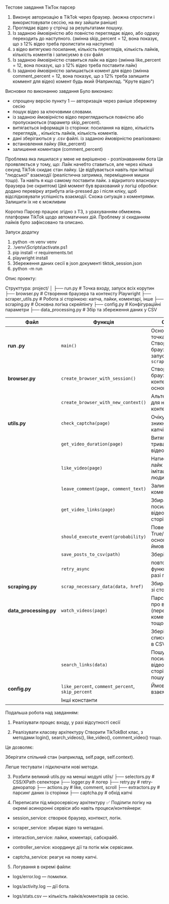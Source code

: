 Тестове завдання ТікТок парсер

1. Виконує авторизацію в TikTok через браузер. (можна спростити і використовувати сессію, на яку зайшли раніше)
2. Проглядає відео у стрічці за результатами пошуку.
3. Із заданою ймовірністю або повністю переглядає відео, або одразу переходить до наступного.
(змінна skip_percent = 12, вона показує, що з 12% відео треба пролистати на наступне)
4. з відео витягуємо посилання, кількість переглядів, кількість лайків, кількість коментів
і записуємо в csv файл
5. Із заданою ймовірністю ставиться лайк на відео
(змінна like_percent = 12, вона показує, що з 12% відео треба поставити лайк)
6. Із заданою ймовірністю залишається комент для відео
(змінна comment_percent = 12, вона показує, що з 12% треба залишити коммент для відео)
комент будь який (Наприклад. "Круте відео")

Висновки по виконанню завдання
Було виконано: 
- спрощену версію пункту 1 — авторизація через раніше збережену сесію
- пошук відео за ключовими словами.
- із заданою ймовірністю відео переглядаються повністю або пропускаються (параметр skip_percent).
- витягається  інформація із сторінки: посилання на відео, кількість переглядів, , кількість лайків, кількість коментів.
- дані зберігаються у .csv файлі.
із заданою ймовірністю реалізовано:
- встановлення лайку (like_percent)
- залишення коментаря (comment_percent)

Проблема яка лишилася у мене не вирішеною - розпізнаванням бота
Це проявляється у тому, що:
Лайк начебто ставиться, але через кілька секунд TikTok скидає стан лайку.
Це відбувається навіть при імітації "людської" взаємодії (реалістична затримка, переміщення мишки тощо).
Та навіть я кщо самому поставити лайк. з відкритого власноруч браузера (не скриптом)
Цей момент був врахований у логіці обробки: додано перевірку атрибута aria-pressed до і після кліку, щоб відслідковувати успішність взаємодії.
Схожа ситуація з коментрями. Залишити їх не є можливим

Коротко
Парсер працює згідно з ТЗ, з урахуванням обмежень платформи TikTok щодо автоматичних дій. Проблему зі скиданням лайків було зафіксовано та описано. 


Запуск додатку

1. python -m venv venv
2. .\venv\Scripts\activate.ps1
3. pip install -r requirements.txt
4. playwright install
5. Збереження даних сесії в json документі tiktok_session.json
6. python -m run




Опис проекту:

Структтура:
project/
│
├── run.py                 # Точка входу, запуск всіх корутин
├── browser.py              # Створення браузера та контексту Playwright
├── scraper_utils.py        # Робота зі сторінкою: капча, лайки, коментарі, інше
├── scraping.py             # Основна логіка скрейпінгу
├── config.py               # Конфігураційні параметри
├── data_processing.py      # Збір та збереження даних у CSV


| Файл                    | Функція                                           | Опис                                                           |
| ----------------------- | ------------------------------------------------- | -------------------------------------------------------------- |
| **run .py**             | `main()`                                          | Основна точка входу. Створює браузер, запускає `scrape_search` |
| **browser.py**          | `create_browser_with_session()`                   | Створює браузер і контекст на основі сесії                     |
|                         | `create_browser_with_new_context()`               | Альтернатива для нового контексту                              |
| **utils.py**            | `check_captcha(page)`                             | Очікує зникнення капчі                                         |
|                         | `get_video_duration(page)`                        | Витягує тривалість відео                                       |
|                         | `like_video(page)`                                | Натискає лайк (з імітацією людини)                             |
|                         | `leave_comment(page, comment_text)`               | Залишає коментар                                               |
|                         | `get_video_links(page)`                           | Збирає посилання на відео зі сторінки                          |
|                         | `should_execute_event(probability)`               | Повертає True/False на основі ймовірності                      |
|                         | `save_posts_to_csv(path)`                         | Зберігає дані                                                  |
|                         | `retry_async`                                     | повторює функцію у разі помилки                                |
| **scraping.py**         | `scrap_necessary_data(data, href)`                | Збирає дані зі сторінки                                        |
| **data\_processing.py** | `watch_videos(page)`                              | Парсить дані про відео (перегляди, коментарі тощо)             |
|                         |                                                   | Зберігає список відео в CSV-файл                               |
|                         |`search_links(data)`                               | Пошук посилань на відео на сторінці пошуку                     |
| **config.py**           | `like_percent`, `comment_percent`, `skip_percent` | Ймовірності взаємодій                                          |
|                         | Інші константи                                    |                                                                |


Подальша робота над завданням:
1. Реалізувати процес входу, у разі відсутності сесії

2. Реалізувати класову архітектуру
 Створити TikTokBot клас, з методами login(), search_videos(), like_video(), comment_video() тощо.

 Це дозволяє:

Зберігати спільний стан (наприклад, self.page, self.context).

Легше тестувати і підключати нові методи.


3. Розбити великий utils.py на менші модулі
utils/
├── selectors.py            # CSS/XPath селектори
├── logger.py               # логер
├── retry.py                # retry-декоратор
├── actions.py              # like, comment, scroll
├── extractors.py           # парсинг даних із сторінки
├── captcha.py              # обхід капчі

4. Переписати під мікросервісну архітектуру
✅ Поділити логіку на окремі асинхронні сервіси або навіть процеси/контейнери:

- session_service: створює браузер, контекст, логін.

- scraper_service: збирає відео та метадані.

- interaction_service: лайки, коментарі, сабскрайб.

- controller_service: координує дії та потік між сервісами.

- captcha_service: реагує на появу капчі.

5. Логування в окремі файли:
* logs/error.log — помилки.

* logs/activity.log — дії бота.

* logs/stats.csv — кількість лайків/коментарів за сесію.